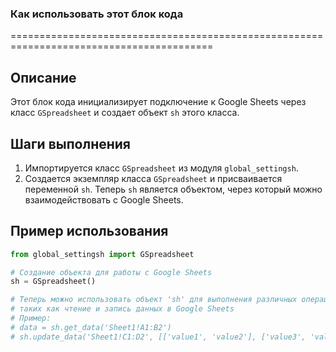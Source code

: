 ### Как использовать этот блок кода
=========================================================================================

Описание
-------------------------
Этот блок кода инициализирует подключение к Google Sheets через класс `GSpreadsheet` и создает объект `sh` этого класса.

Шаги выполнения
-------------------------
1. Импортируется класс `GSpreadsheet` из модуля `global_settingsh`.
2. Создается экземпляр класса `GSpreadsheet` и присваивается переменной `sh`. Теперь `sh` является объектом, через который можно взаимодействовать с Google Sheets.

Пример использования
-------------------------

```python
from global_settingsh import GSpreadsheet

# Создание объекта для работы с Google Sheets
sh = GSpreadsheet()

# Теперь можно использовать объект 'sh' для выполнения различных операций,
# таких как чтение и запись данных в Google Sheets
# Пример:
# data = sh.get_data('Sheet1!A1:B2')
# sh.update_data('Sheet1!C1:D2', [['value1', 'value2'], ['value3', 'value4']])